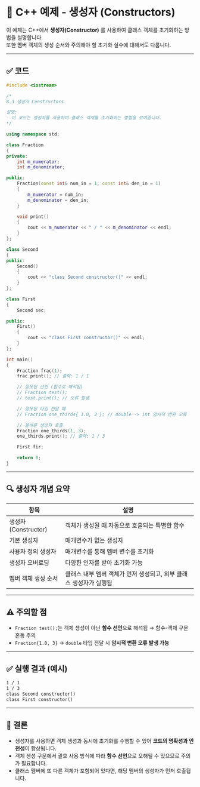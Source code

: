 # 📘 C++ 예제 - 생성자 (Constructors)

이 예제는 C++에서 **생성자(Constructor)** 를 사용하여 클래스 객체를 초기화하는 방법을 설명합니다.  
또한 멤버 객체의 생성 순서와 주의해야 할 초기화 실수에 대해서도 다룹니다.

---

## ✅ 코드

```cpp
#include <iostream>

/* 
8.3 생성자 Constructors

설명:
- 이 코드는 생성자를 사용하여 클래스 객체를 초기화하는 방법을 보여줍니다.
*/

using namespace std;

class Fraction
{
private:
	int m_numerator;
	int m_denominator;

public:
	Fraction(const int& num_in = 1, const int& den_in = 1)
	{
		m_numerator = num_in;
		m_denominator = den_in;
	}

	void print()
	{
		cout << m_numerator << " / " << m_denominator << endl;
	}
};

class Second
{
public:
	Second()
	{
		cout << "class Second constructor()" << endl;
	}
};

class First
{
	Second sec;

public:
	First()
	{
		cout << "class First constructor()" << endl;
	}
};

int main()
{
	Fraction frac(1);
	frac.print(); // 출력: 1 / 1

	// 잘못된 선언 (함수로 해석됨)
	// Fraction test();
	// test.print(); // 오류 발생

	// 잘못된 타입 전달 예
	// Fraction one_thirds{ 1.0, 3 }; // double -> int 암시적 변환 오류

	// 올바른 생성자 호출
	Fraction one_thirds(1, 3);
	one_thirds.print(); // 출력: 1 / 3

	First fir;

	return 0;
}
```

---

## 🔍 생성자 개념 요약

| 항목 | 설명 |
|------|------|
| 생성자(Constructor) | 객체가 생성될 때 자동으로 호출되는 특별한 함수 |
| 기본 생성자 | 매개변수가 없는 생성자 |
| 사용자 정의 생성자 | 매개변수를 통해 멤버 변수를 초기화 |
| 생성자 오버로딩 | 다양한 인자를 받아 초기화 가능 |
| 멤버 객체 생성 순서 | 클래스 내부 멤버 객체가 먼저 생성되고, 외부 클래스 생성자가 실행됨 |

---

## ⚠️ 주의할 점

- `Fraction test();`는 객체 생성이 아닌 **함수 선언**으로 해석됨 → 함수-객체 구문 혼동 주의
- `Fraction{1.0, 3}` → `double` 타입 전달 시 **암시적 변환 오류 발생 가능**

---

## ✅ 실행 결과 (예시)

```txt
1 / 1
1 / 3
class Second constructor()
class First constructor()
```

---

## 📌 결론

- 생성자를 사용하면 객체 생성과 동시에 초기화를 수행할 수 있어 **코드의 명확성과 안전성**이 향상됩니다.
- 객체 생성 구문에서 괄호 사용 방식에 따라 **함수 선언**으로 오해될 수 있으므로 주의가 필요합니다.
- 클래스 멤버에 또 다른 객체가 포함되어 있다면, 해당 멤버의 생성자가 먼저 호출됩니다.
